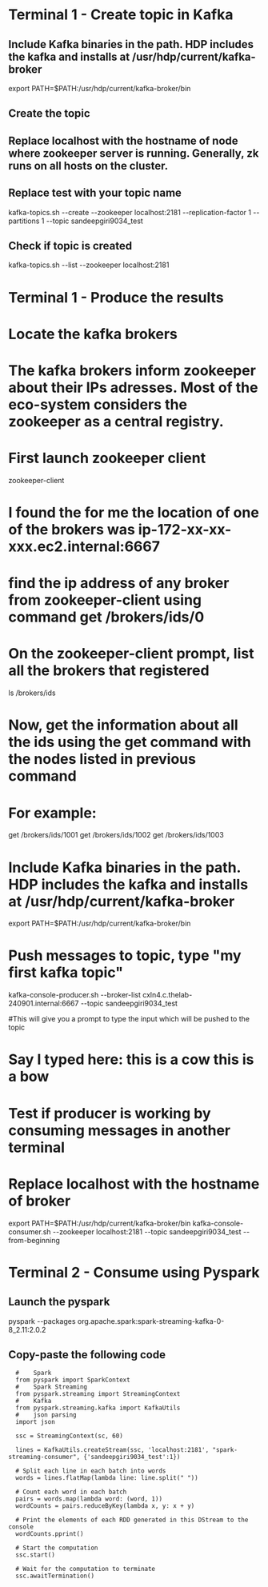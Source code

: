 # Terminal 1 - Create topic in Kafka
## Include Kafka binaries in the path. HDP includes the kafka and installs at /usr/hdp/current/kafka-broker
  export PATH=$PATH:/usr/hdp/current/kafka-broker/bin
   
## Create the topic
## Replace localhost with the hostname of node where zookeeper server is running. Generally, zk runs on all hosts on the cluster.
## Replace test with your topic name
  kafka-topics.sh --create --zookeeper localhost:2181 --replication-factor 1 --partitions 1 --topic sandeepgiri9034_test

## Check if topic is created
  kafka-topics.sh  --list --zookeeper localhost:2181


# Terminal 1 - Produce the results
  # Locate the kafka brokers
  # The kafka brokers inform zookeeper about their IPs adresses. Most of the eco-system considers the zookeeper as a central registry.
  # First launch zookeeper client
  zookeeper-client

  # I found the for me the location of one of the brokers was ip-172-xx-xx-xxx.ec2.internal:6667

  # find the ip address of any broker from zookeeper-client using command get /brokers/ids/0
  # On the zookeeper-client prompt, list all the brokers that registered
  ls /brokers/ids

  # Now, get the information about all the ids using the get command with the nodes listed in previous command
  # For example:
  get /brokers/ids/1001
  get /brokers/ids/1002
  get /brokers/ids/1003


  # Include Kafka binaries in the path. HDP includes the kafka and installs at /usr/hdp/current/kafka-broker
  export PATH=$PATH:/usr/hdp/current/kafka-broker/bin

  # Push messages to topic, type "my first kafka topic"
  kafka-console-producer.sh --broker-list cxln4.c.thelab-240901.internal:6667 --topic sandeepgiri9034_test 

  #This will give you a prompt to type the input which will be pushed to the topic
  # Say I typed here: this is a cow this is a bow

  # Test if producer is working by consuming messages in another terminal
  # Replace localhost with the hostname of broker
  export PATH=$PATH:/usr/hdp/current/kafka-broker/bin
  kafka-console-consumer.sh --zookeeper localhost:2181 --topic sandeepgiri9034_test --from-beginning

# Terminal 2 - Consume using Pyspark

## Launch the pyspark
pyspark --packages org.apache.spark:spark-streaming-kafka-0-8_2.11:2.0.2

## Copy-paste the following code

```
  #    Spark
  from pyspark import SparkContext
  #    Spark Streaming
  from pyspark.streaming import StreamingContext
  #    Kafka
  from pyspark.streaming.kafka import KafkaUtils
  #    json parsing
  import json

  ssc = StreamingContext(sc, 60)

  lines = KafkaUtils.createStream(ssc, 'localhost:2181', "spark-streaming-consumer", {'sandeepgiri9034_test':1})

  # Split each line in each batch into words
  words = lines.flatMap(lambda line: line.split(" "))

  # Count each word in each batch
  pairs = words.map(lambda word: (word, 1))
  wordCounts = pairs.reduceByKey(lambda x, y: x + y)

  # Print the elements of each RDD generated in this DStream to the console
  wordCounts.pprint()

  # Start the computation
  ssc.start()

  # Wait for the computation to terminate
  ssc.awaitTermination()

```
